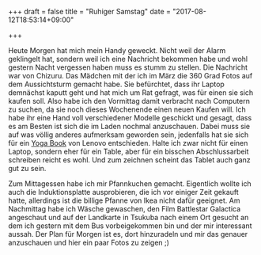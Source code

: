 +++
draft = false
title = "Ruhiger Samstag"
date = "2017-08-12T18:53:14+09:00"

+++

Heute Morgen hat mich mein Handy geweckt. Nicht weil der Alarm geklingelt hat,
sondern weil ich eine Nachricht bekommen habe und wohl gestern Nacht vergessen
haben muss es stumm zu stellen. Die Nachricht war von Chizuru. Das Mädchen mit
der ich im März die 360 Grad Fotos auf dem Aussichtsturm gemacht habe. Sie
befürchtet, dass ihr Laptop demnächst kaputt geht und hat mich um Rat gefragt,
was für einen sie sich kaufen soll. Also habe ich den Vormittag damit verbracht
nach Computern zu suchen, da sie noch dieses Wochenende einen neuen Kaufen will.
Ich habe ihr eine Hand voll verschiedener Modelle geschickt und gesagt, dass es
am Besten ist sich die im Laden nochmal anzuschauen. Dabei muss sie auf was
völlig anderes aufmerksam geworden sein, jedenfalls hat sie sich für ein
[Yoga Book] von Lenovo entschieden. Halte ich zwar nicht für einen Laptop,
sondern eher für ein Table, aber für ein bisschen Abschlussarbeit schreiben
reicht es wohl. Und zum zeichnen scheint das Tablet auch ganz gut zu sein.

Zum Mittagessen habe ich mir Pfannkuchen gemacht. Eigentlich wollte ich auch die
Induktionsplatte ausprobieren, die ich vor einiger Zeit gekauft hatte,
allerdings ist die billige Pfanne von Ikea nicht dafür geeignet. Am Nachmittag
habe ich Wäsche gewaschen, den Film Battlestar Galactica angeschaut und auf der
Landkarte in Tsukuba nach einem Ort gesucht an dem ich gestern mit dem Bus
vorbeigekommen bin und der mir interessant aussah. Der Plan für Morgen ist es,
dort hinzuradeln und mir das genauer anzuschauen und hier ein paar Fotos zu
zeigen ;)

<!-- Links: -->
[Yoga Book]: http://www3.lenovo.com/ch/de/tablets/windows-tablets/yoga-book-series-windows/Yoga-Book-with-Windows/p/ZZITZTWYB2F
